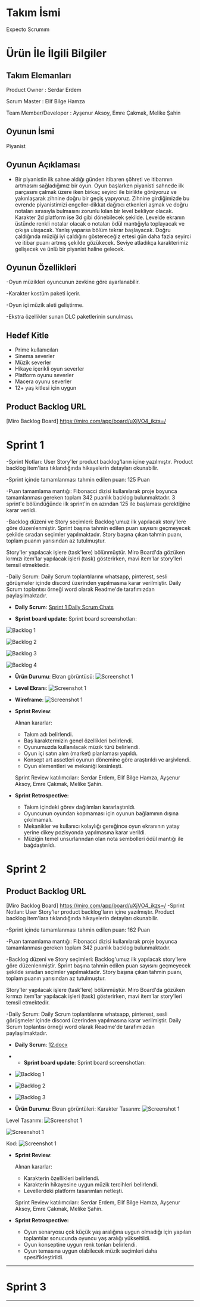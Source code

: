 
# **Takım İsmi**

Expecto Scrumım


# Ürün İle İlgili Bilgiler

## Takım Elemanları

 Product Owner : Serdar Erdem 

 Scrum Master : Elif Bilge Hamza

 Team Member/Developer : Ayşenur Aksoy, Emre Çakmak, Melike Şahin

## Oyunun İsmi

Piyanist

## Oyunun Açıklaması

- Bir piyanistin ilk sahne aldığı günden itibaren şöhreti ve itibarının artmasını sağladığımız bir oyun. Oyun başlarken piyanisti sahnede ilk parçasını çalmak üzere
iken birkaç seyirci ile birlikte görüyoruz ve yakınlaşarak zihnine doğru bir geçiş yapıyoruz. 
Zihnine girdiğimizde bu evrende piyanistimizi engeller-dikkat dağıtıcı etkenleri aşmak ve doğru notaları sırasıyla 
bulmasını zorunlu kılan bir level bekliyor olacak. Karakter 2d platform ise 3d gibi dönebilecek şekilde. Levelde ekranın üstünde renkli notalar olacak o notaları
 ödül mantığıyla toplayacak ve çıkışa ulaşacak. Yanlış yaparsa bölüm tekrar başlayacak.  Doğru çaldığında müziği iyi çaldığını göstereceğiz ertesi gün daha fazla seyirci ve itibar puanı artmış şekilde gözükecek. Seviye atladıkça karakterimiz gelişecek 
ve ünlü bir piyanist haline gelecek.

## Oyunun Özellikleri
 -Oyun müzikleri oyuncunun zevkine göre ayarlanabilir.

-Karakter kostüm paketi içerir.

-Oyun içi müzik aleti geliştirme.

-Ekstra özellikler sunan DLC paketlerinin sunulması.

## Hedef Kitle

- Prime kullanıcıları
- Sinema severler
- Müzik severler
- Hikaye içerikli oyun severler
- Platform oyunu severler
- Macera oyunu severler
- 12+ yaş kitlesi için uygun


## Product Backlog URL

[Miro Backlog Board] https://miro.com/app/board/uXjVO4_ikzs=/ 


# Sprint 1
-Sprint Notları: User Story'ler product backlog'ların içine yazılmıştır. Product backlog item'lara tıklandığında hikayelerin detayları okunabilir.

-Sprint içinde tamamlanması tahmin edilen puan: 125 Puan

-Puan tamamlama mantığı: Fibonacci dizisi kullanılarak proje boyunca tamamlanması gereken toplam 342 puanlık backlog bulunmaktadır. 3 sprint'e bölündüğünde ilk sprint'in en azından 125 ile başlaması gerektiğine karar verildi.

-Backlog düzeni ve Story seçimleri: Backlog'umuz ilk yapılacak story'lere göre düzenlenmiştir. Sprint başına tahmin edilen puan sayısını geçmeyecek şekilde sıradan seçimler yapılmaktadır. Story başına çıkan tahmin puanı, toplam puanın yarısından az tutulmuştur.

Story'ler yapılacak işlere (task'lere) bölünmüştür. Miro Board'da gözüken kırmızı item'lar yapılacak işleri (task) gösterirken, mavi item'lar story'leri temsil etmektedir.

-Daily Scrum: Daily Scrum toplantılarınıı whatsapp, pinterest, sesli görüşmeler içinde discord üzerinden yapılmasına karar verilmiştir. Daily Scrum toplantısı örneği word olarak Readme'de tarafımızdan paylaşılmaktadır.

- **Daily Scrum**: [Sprint 1 Daily Scrum Chats](https://github.com/wmelikesahin/Unity_Team62/blob/main/ProjectManagement/Sprint1Documents/DailyScrumMeetingNotesSprint1.docx?raw=true)


- **Sprint board update**: Sprint board screenshotları: 



![Backlog 1](https://github.com/wmelikesahin/Unity_Team62/blob/main/ProjectManagement/Sprint1Documents/MiroSprint1.png)

![Backlog 2](https://github.com/wmelikesahin/Unity_Team62/blob/main/ProjectManagement/Sprint1Documents/MiroSprint1(2).png)

![Backlog 3](https://raw.githubusercontent.com/wmelikesahin/Unity_Team62/main/ProjectManagement/Sprint1Documents/MiroSprint1(3).png)

![Backlog 4](https://github.com/wmelikesahin/Unity_Team62/blob/main/ProjectManagement/Sprint1Documents/MiroSprint1(4).png)

- **Ürün Durumu**: 
 Ekran görüntüsü:
  ![Screenshot 1](https://github.com/wmelikesahin/Unity_Team62/blob/main/ProjectManagement/Sprint1Documents/UrunDurumu.png)
  
 - **Level Ekranı**:
  ![Screenshot 1](https://raw.githubusercontent.com/wmelikesahin/Unity_Team62/main/%C3%9Cr%C3%BCnTasar%C4%B1m%C4%B1/%C3%9Cr%C3%BCng%C3%B6rselilevelekran%C4%B1.png)
  
  - **Wireframe**:
  ![Screenshot 1](https://raw.githubusercontent.com/wmelikesahin/Unity_Team62/main/%C3%9Cr%C3%BCnTasar%C4%B1m%C4%B1/wireframe.png)
  


- **Sprint Review**: 

  Alınan kararlar: 
  - Takım adı belirlendi.
  - Baş karaktermizin genel özellikleri belirlendi.
  - Oyunumuzda kullanılacak müzik türü belirlendi.
  - Oyun içi satın alım (market) planlaması yapıldı.
  - Konsept art assetleri oyunun dönemine göre araştırıldı ve arşivlendi.
  - Oyun elementleri ve mekaniği kesinleşti.  


  Sprint Review katılımcıları: Serdar Erdem, Elif Bilge Hamza, Ayşenur Aksoy, Emre Çakmak, Melike Şahin.



- **Sprint Retrospective:**
  - Takım içindeki görev dağılımları kararlaştırıldı. 
  - Oyuncunun oyundan kopmaması için oyunun bağlamının dışına çıkılmamalı.
  - Mekanikler ve kullanıcı kolaylığı gereğince oyun ekranının yatay yerine dikey pozisyonda yapılmasına karar verildi.
  - Müziğin temel unsurlarından olan nota sembolleri ödül mantığı ile bağdaştırıldı. 




# Sprint 2
## Product Backlog URL

[Miro Backlog Board] https://miro.com/app/board/uXjVO4_ikzs=/ 
-Sprint Notları: User Story'ler product backlog'ların içine yazılmıştır. Product backlog item'lara tıklandığında hikayelerin detayları okunabilir.

-Sprint içinde tamamlanması tahmin edilen puan: 162 Puan

-Puan tamamlama mantığı: Fibonacci dizisi kullanılarak proje boyunca tamamlanması gereken toplam 342 puanlık backlog bulunmaktadır.

-Backlog düzeni ve Story seçimleri: Backlog'umuz ilk yapılacak story'lere göre düzenlenmiştir. Sprint başına tahmin edilen puan sayısını geçmeyecek şekilde sıradan seçimler yapılmaktadır. Story başına çıkan tahmin puanı, toplam puanın yarısından az tutulmuştur.

Story'ler yapılacak işlere (task'lere) bölünmüştür. Miro Board'da gözüken kırmızı item'lar yapılacak işleri (task) gösterirken, mavi item'lar story'leri temsil etmektedir.

-Daily Scrum: Daily Scrum toplantılarınıı whatsapp, pinterest, sesli görüşmeler içinde discord üzerinden yapılmasına karar verilmiştir. Daily Scrum toplantısı örneği word olarak Readme'de tarafımızdan paylaşılmaktadır.
- **Daily Scrum**: [12.docx](https://github.com/wmelikesahin/Unity_Team62/files/8752924/12.docx)

- - **Sprint board update**: Sprint board screenshotları:
- ![Backlog 1](https://github.com/wmelikesahin/Unity_Team62/blob/main/ProjectManagement/Sprint2Documents/Miro1.png)
- ![Backlog 2](https://github.com/wmelikesahin/Unity_Team62/blob/main/ProjectManagement/Sprint2Documents/miro2.png)
- ![Backlog 3](https://github.com/wmelikesahin/Unity_Team62/blob/main/ProjectManagement/Sprint2Documents/miro3.png)

- **Ürün Durumu**: 
 Ekran görüntüleri:
 Karakter Tasarım: 
 ![Screenshot 1](https://github.com/wmelikesahin/Unity_Team62/blob/main/ProjectManagement/Sprint2Documents/karakter%20tasar%C4%B1m%C4%B1.png)
 
 Level Tasarımı:
![Screenshot 1](https://github.com/wmelikesahin/Unity_Team62/blob/main/ProjectManagement/Sprint2Documents/level%20design%201.png)

![Screenshot 1](https://github.com/wmelikesahin/Unity_Team62/blob/main/ProjectManagement/Sprint2Documents/level%20design.png)

Kod:
![Screenshot 1](https://github.com/wmelikesahin/Unity_Team62/blob/main/ProjectManagement/Sprint2Documents/KodDurumu.png)

- **Sprint Review**: 

  Alınan kararlar: 
 
  - Karakterin özellikleri belirlendi.
  - Karakterin hikayesine uygun müzik tercihleri belirlendi.
  - Levellerdeki platform tasarımları netleşti. 

  Sprint Review katılımcıları: Serdar Erdem, Elif Bilge Hamza, Ayşenur Aksoy, Emre Çakmak, Melike Şahin.
  
- **Sprint Retrospective:**
 
  - Oyun senaryosu çok küçük yaş aralığına uygun olmadığı için yapılan toplantılar sonucunda oyuncu  yaş aralığı yükseltildi. 
  - Oyun konseptine uygun renk tonları belirlendi.
  - Oyun temasına uygun olabilecek müzik seçimleri daha spesifikleştirildi.


---

# Sprint 3

---

